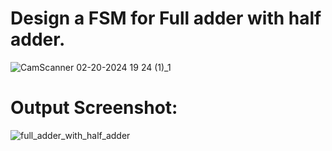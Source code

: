 # Design a FSM for Full adder with half adder.

![CamScanner 02-20-2024 19 24 (1)_1](https://github.com/AmanKafle/VHDL-hw/assets/85100268/68e07079-4de8-428a-84b3-dad817022679)

# Output Screenshot:
![full_adder_with_half_adder](https://github.com/AmanKafle/VHDL-hw/assets/85100268/f5c1c99e-0ae4-4d9e-b7ed-c707cc5c709f)
